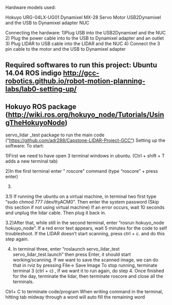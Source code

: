 Hardware models used:

Hokuyo URG-04LX-UG01 
Dynamixel MX-28 Servo Motor
USB2Dynamixel and the USB to Dynamixel adapter
NUC


Connecting the hardware:
1)Plug USB into the USB2Dynamixel and the NUC 
2) Plug the power cable into to the USB to Dynamixel adapter and an outlet 
3) Plug LIDAR to USB cable into the LIDAR and the NUC
4) Connect the 3 pin cable to the motor and the USB to Dynamixel adapter


Required softwares to run this project:
Ubuntu 14.04
ROS indigo
http://gcc-robotics.github.io/robot-motion-planning-labs/lab0-setting-up/ 
---------------------------------------------------------
Hokuyo ROS package (http://wiki.ros.org/hokuyo_node/Tutorials/UsingTheHokuyoNode)
--------------------------------------------------------
servo_lidar _test package to run the main code (“https://github.com/adr288/Capstone-LIDAR-Project-GCC”)
Setting up the software:
To start:

1)First we need to have open 3 terminal windows in ubuntu. (Ctrl + shift  + T adds a new terminal tab)

2)In the first terminal enter " roscore" command (type “roscore” + press enter)


3) 

   3.1) If running the ubuntu on a virtual machine, in terminal two first type “sudo chmod 777 /dev/ttyACM0”. Then enter the system password (Skip this section if not using virtual machine) If an error occurs, wait 10 seconds and unplug the lidar cable. Then plug it back in.

   3.2)After that, while still in the second terminal, enter “rosrun hokuyo_node hokuyo_node”. If a red error text appears, wait 5 minutes for the code to self troubleshoot. If the LIDAR doesn’t start scanning, press ctrl + c. and do this step again.

4) In terminal three, enter “roslaunch servo_lidar_test servo_lidar_test.launch” then press Enter, it should start working/scanning. If we want to save the scanned image, we can do that in rviz by pressing File→ Save Image
To stop running, terminate terminal 3 (ctrl + c) ,
If we want it to run again, do step 4.
Once finished for the day, terminate the lidar, then
 terminate roscore and close all the terminals.

Ctrl+ C to terminate code/program
When writing command in the terminal, hitting tab midway through a word will auto fill the remaining word


